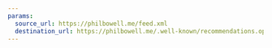 ```yaml
---
params:
  source_url: https://philbowell.me/feed.xml
  destination_url: https://philbowell.me/.well-known/recommendations.opml
---
```

